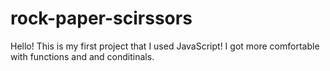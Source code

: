 # rock-paper-scirssors
Hello! This is my first project that I used JavaScript!
I got more comfortable with functions and and conditinals.